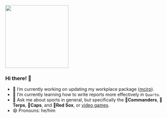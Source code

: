 <img src="https://www.mcinfonet.org/crtvsvc/creativeservices_website/mclogos_page/assets/MClogo_left_aligned_purple_gray_RGB_no_background.png" width="200">

### Hi there! 👋
- 🔭 I’m currently working on updating my workplace package ([mcirp](https://github.com/spoese/mcirp)).
- 🌱 I’m currently learning how to write reports more effectively in `Quarto`.
- 💬 Ask me about sports in general, but specifically the 🏈**Commanders**, 🐢**Terps**, 🧢**Caps**, and 🧦**Red Sox**, or [video games](https://na.finalfantasyxiv.com/lodestone/character/1551721/).
- 😄 Pronouns: he/him
<!--
**spoese/spoese** is a ✨ _special_ ✨ repository because its `README.md` (this file) appears on your GitHub profile.

Here are some ideas to get you started:

- 🔭 I’m currently working on ...
- 🌱 I’m currently learning ...
- 👯 I’m looking to collaborate on ...
- 🤔 I’m looking for help with ...
- 💬 Ask me about ...
- 📫 How to reach me: ...
- 😄 Pronouns: ...
- ⚡ Fun fact: ...
-->
